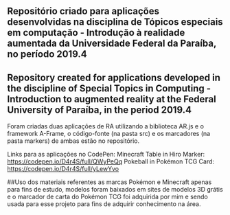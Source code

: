 ## Repositório criado para aplicações desenvolvidas na disciplina de Tópicos especiais em computação - Introdução à realidade aumentada da Universidade Federal da Paraíba, no período 2019.4

## Repository created for applications developed in the discipline of Special Topics in Computing - Introduction to augmented reality at the Federal University of Paraíba, in the period 2019.4

Foram criadas duas aplicações de RA utilizando a biblioteca AR.js e o framework A-Frame, o código-fonte (na pasta src) e os marcadores (na pasta markers) de ambas estão no repositório.

Links para as aplicações no CodePen:
Minecraft Table in Hiro Marker: https://codepen.io/D4r4S/full/QWyPeQq
Pokeball in Pokémon TCG Card: https://codepen.io/D4r4S/full/yLewYvo

##Uso dos materiais referentes as marcas Pokémon e Minecraft apenas para fins de estudo, modelos foram baixados em sites de modelos 3D grátis e o marcador de carta do Pokémon TCG foi adquirida por mim e sendo usada para esse projeto para fins de adquirir conhecimento na área.
